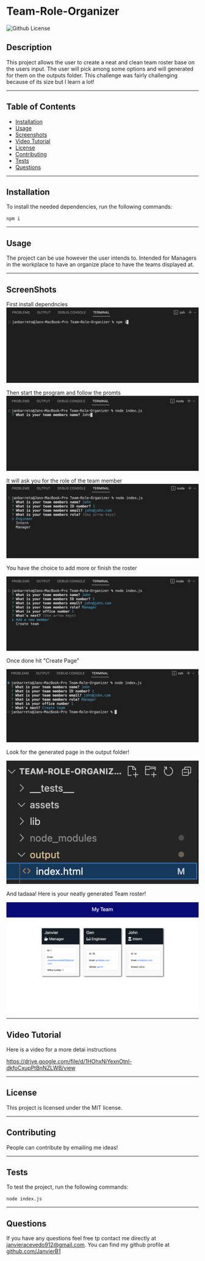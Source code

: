 # Team-Role-Organizer
![Github License](https://img.shields.io/badge/license-MIT-green)
## Description
This project allows the user to create a neat and clean team roster base on the users input. The user will pick among some options and will generated for them on the outputs folder. This challenge was fairly challenging because of its size but I learn a lot!
___
## Table of Contents
* [Installation](#installation)
* [Usage](#usage)
* [Screenshots](#ScreenShots)
* [Video Tutorial](#VideoTutorial)
* [License](#license)
* [Contributing](#contributing)
* [Tests](#tests)
* [Questions](#questions)
___
## Installation
To install the needed dependencies, run the following commands:
```
npm i 
```
___
## Usage
The project can be use however the user intends to. Intended for Managers in the workplace to have an organize place to have the teams displayed at. 

___
## ScreenShots
First install dependncies
![](./assets/Screenshot%202022-11-22%20at%2010.51.37%20PM.png)

Then start the program and follow the promts
![](./assets/Screenshot%202022-11-22%20at%2010.54.03%20PM.png)

It will ask you for the role of the team member
![](./assets/Screenshot%202022-11-22%20at%2010.54.37%20PM.png)

You have the choice to add more or finish the roster

![](./assets/Screenshot%202022-11-22%20at%2010.54.51%20PM.png)

Once done hit "Create Page"

![](./assets/Screenshot%202022-11-22%20at%2010.55.21%20PM.png)

Look for the generated page in the output folder!

![](./assets/Screenshot%202022-11-22%20at%2010.56.27%20PM.png)

And tadaaa! Here is your neatly generated Team roster!

![](./assets/Screenshot%202022-11-22%20at%2010.59.28%20PM.png)
___
## Video Tutorial
Here is a video for a more detai instructions

https://drive.google.com/file/d/1HOhxNiYexnOtnl-dkfoCxupPtBnNZLWB/view

___
## License
This project is licensed under the MIT license.
___
## Contributing
People can contribute by emailing me ideas!
___
## Tests
To test the project, run the following commands:
```
node index.js
```
___
## Questions
If you have any questions feel free tp contact me directly at janvieracevedo912@gmail.com. You can find my github profile at [github.com/JanvierB1](https://github.com/JanvierB1/)
